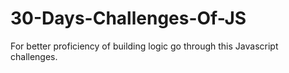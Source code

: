 # 30-Days-Challenges-Of-JS

For better proficiency of building logic go through this Javascript challenges.
